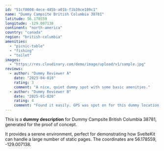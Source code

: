 ```yaml
---
id: "51cf0008-4ece-485b-a01b-f1b39ce189c1"
name: "Dummy Campsite British Columbia 38781"
latitude: 56.178559
longitude: -129.007138
continent: "north-america"
country: "canada"
region: "british-columbia"
amenities:
  - "picnic-table"
  - "fishing"
  - "toilet"
images:
  - "https://res.cloudinary.com/demo/image/upload/v1/sample.jpg"
reviews:
  - author: "Dummy Reviewer A"
    date: "2025-04-010"
    rating: 3
    comment: "A nice, quiet dummy spot with some basic amenities."
  - author: "Dummy Reviewer B"
    date: "2025-01-020"
    rating: 4
    comment: "Found it easily. GPS was spot on for this dummy location."
---
```


This is a **dummy description** for Dummy Campsite British Columbia 38781, generated for the proof of concept.

It provides a serene environment, perfect for demonstrating how SvelteKit can handle a large number of static pages. The coordinates are 56.178559, -129.007138.
